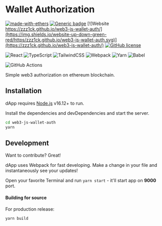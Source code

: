 Wallet Authorization
==================

[![made-with-ethers](https://img.shields.io/badge/made%20with-ethers-blue.svg)](https://www.npmjs.com/package/ethers) [![Generic badge](https://img.shields.io/badge/node-16.12.0-green.svg)](https://nodejs.org/en/) [![Website https://zzz1ck.github.io/web3-js-wallet-auth/](https://img.shields.io/website-up-down-green-red/https/zzz1ck.github.io/web3-js-wallet-auth.svg)](https://zzz1ck.github.io/web3-js-wallet-auth/) [![GitHub license](https://img.shields.io/badge/license-MIT-blue.svg)](https://github.com/zzz1ck/web3-js-wallet-auth/blob/main/LICENSE)

![React](https://img.shields.io/badge/react-%2320232a.svg?style=for-the-badge&logo=react&logoColor=%2361DAFB) ![TypeScript](https://img.shields.io/badge/typescript-%23007ACC.svg?style=for-the-badge&logo=typescript&logoColor=white) ![TailwindCSS](https://img.shields.io/badge/tailwindcss-%2338B2AC.svg?style=for-the-badge&logo=tailwind-css&logoColor=white) ![Webpack](https://img.shields.io/badge/webpack-%238DD6F9.svg?style=for-the-badge&logo=webpack&logoColor=black) ![Yarn](https://img.shields.io/badge/yarn-%232C8EBB.svg?style=for-the-badge&logo=yarn&logoColor=white) ![Babel](https://img.shields.io/badge/Babel-F9DC3e?style=for-the-badge&logo=babel&logoColor=black)

![GitHub Actions](https://img.shields.io/badge/github%20actions-%232671E5.svg?style=for-the-badge&logo=githubactions&logoColor=white)

Simple web3 authorization on ethereum blockchain.

## Installation

dApp requires [Node.js](https://nodejs.org/) v16.12+ to run.

Install the dependencies and devDependencies and start the server.

```sh
cd web3-js-wallet-auth
yarn
```

## Development

Want to contribute? Great!

dApp uses Webpack for fast developing.
Make a change in your file and instantaneously see your updates!

Open your favorite Terminal and run `yarn start` - it'll start app on **9000** port.

#### Building for source

For production release:

```sh
yarn build
```
